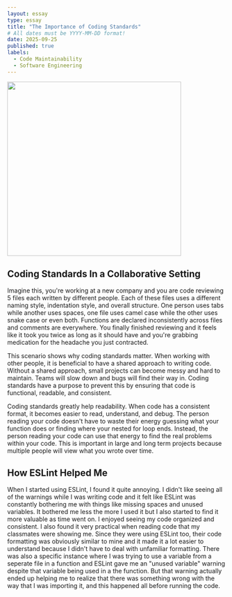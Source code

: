 ```yaml
---
layout: essay
type: essay
title: "The Importance of Coding Standards"
# All dates must be YYYY-MM-DD format!
date: 2025-09-25
published: true
labels:
  - Code Maintainability
  - Software Engineering
---
```


<img width="400px" class="rounded float-start pe-4" src="../img/codingstandards/cantread.avif">

## Coding Standards In a Collaborative Setting

Imagine this, you're working at a new company and you are code reviewing 5 files each written by different people. Each of these files uses a different naming style, indentation style, and overall structure. One person uses tabs while another uses spaces, one file uses camel case while the other uses snake case or even both. Functions are declared inconsistently across files and comments are everywhere. You finally finished reviewing and it feels like it took you twice as long as it should have and you're grabbing medication for the headache you just contracted. 

This scenario shows why coding standards matter. When working with other people, it is beneficial to have a shared approach to writing code. Without a shared approach, small projects can become messy and hard to maintain. Teams will slow down and bugs will find their way in. Coding standards have a purpose to prevent this by ensuring that code is functional, readable, and consistent.

Coding standards greatly help readability. When code has a consistent format, it becomes easier to read, understand, and debug. The person reading your code doesn't have to waste their energy guessing what your function does or finding where your nested for loop ends. Instead, the person reading your code can use that energy to find the real problems within your code. This is important in large and long term projects because multiple people will view what you wrote over time. 

## How ESLint Helped Me

When I started using ESLint, I found it quite annoying. I didn't like seeing all of the warnings while I was writing code and it felt like ESLint was constantly bothering me with things like missing spaces and unused variables. It bothered me less the more I used it but I also started to find it more valuable as time went on. I enjoyed seeing my code organized and consistent. I also found it very practical when reading code that my classmates were showing me. Since they were using ESLint too, their code formatting was obviously similar to mine and it made it a lot easier to understand because I didn't have to deal with unfamiliar formatting. There was also a specific instance where I was trying to use a variable from a seperate file in a function and ESLint gave me an "unused variable" warning despite that variable being used in a the function. But that warning actually ended up helping me to realize that there was something wrong with the way that I was importing it, and this happened all before running the code. 

